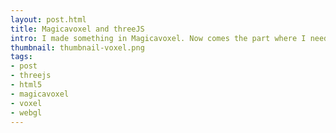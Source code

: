 ```yaml
---
layout: post.html
title: Magicavoxel and threeJS
intro: I made something in Magicavoxel. Now comes the part where I need to learn how to use threeJS.
thumbnail: thumbnail-voxel.png
tags: 
- post
- threejs
- html5
- magicavoxel
- voxel
- webgl
---
```


<script src="https://cdn.jsdelivr.net/npm/three@0.133.1/build/three.min.js"></script>
<script src="https://unpkg.com/three/examples/js/loaders/GLTFLoader.js"></script>
<script src="https://unpkg.com/three/examples/js/controls/OrbitControls.js"></script>
<!-- <script src="https://unpkg.com/three/examples/js/libs/dat.gui.min.js"></script> -->

<script>
let camera, scene, renderer, loader, canvas, model, controls, directionalLight;

// Create the threeJS scene after everything has loaded
document.addEventListener('DOMContentLoaded', (event) => {
  init();
})

function init() {
  canvas = document.getElementById("webgl");
  scene = new THREE.Scene();
  scene.background = new THREE.Color(0xffffff);

  loader = new THREE.GLTFLoader();

	camera = new THREE.PerspectiveCamera( 50, 2, 0.1, 100 );
  controls = new THREE.OrbitControls(camera, canvas);
  controls.enableDamping = true;
  controls.autoRotate = true;
  controls.autoRotateSpeed = 1;
  camera.position.z = 16;
  camera.position.y = 4;
  camera.position.x = 0;
  controls.update();

  const ambientLight = new THREE.AmbientLight(0x404040, 1);
  scene.add(ambientLight);
  directionalLight = new THREE.DirectionalLight( 0xffffff, 1 );
  directionalLight.position.set(-3, 6, 8);
  scene.add( directionalLight );
  dLightBack = new THREE.DirectionalLight( 0xffffff, 0.7 );
  dLightBack.position.set(3, -6, -8);
  scene.add( dLightBack );

  const directionalLightHelper = new THREE.DirectionalLightHelper( directionalLight, 1, 0xff0000 );
  //scene.add( directionalLightHelper );

	renderer = new THREE.WebGLRenderer( { antialias: true, canvas } );
	renderer.setAnimationLoop( animation );

  loader.load( '/img/posts/magicavoxel/temple.glb', function ( gltf ) {
    model = gltf.scene
    scene.add( model );
    model.rotation.y = THREE.Math.degToRad(140);
    model.position.y = -3;
  }, undefined, function ( error ) {
    console.error( 'WTF!???'+error );
  } );
}

// Deal with browse resize events
function resizeRendererToDisplaySize(renderer) {
  const canvas = renderer.domElement;
  const pixelRatio = window.devicePixelRatio;
  const width = canvas.clientWidth * pixelRatio | 0;
  const height = canvas.clientHeight * pixelRatio | 0;
  const needResize = canvas.width !== width || canvas.height !== height;
  if (needResize) {
    renderer.setSize(width, height, false);
  }
  return needResize;
}

// Called every frame so I can render and do fun stuff
function animation( time ) {
  // Resize canvas when needed
  if (resizeRendererToDisplaySize(renderer)) {
    const canvas = renderer.domElement;
    camera.aspect = canvas.clientWidth / canvas.clientHeight;
    camera.updateProjectionMatrix();
  };

  if(model) {
    // If I ever want to do something with this model, I'll need to do it here
    //model.rotation.y += 0.001;
  }
  controls.update();
	renderer.render( scene, camera );

}
</script>

<!-- sure this is inline, its a one off situation so it's fine -->
<div style="width:100%;height:100%">
  <canvas id="webgl" style="display:block;height:100%;width:100%;min-height:640px"></canvas>
</div>
<div>

**First time using threeJS**

Awhile back I got into Voxels, first with Magicavoxel and lately on the iPad with Voxel Max. I like the whole idea of creating something with just cubes that lets you capture the essence of an object. (It's just another form of pixel art really) It also helps me exercise my 3D skills without getting bogged down with a million tools or expectations of how the final render should look. When I was finished with the model above I posted it to sketchfab and then left it alone to move on to other things. Because there is always another shiny thing to play with.

But while creating this new site I thought it would be good to show some of my models off locally instead of sending them off to a third party website like sketchfab. Sure I could embed my content using their technology (and probably will in the future) but this  seemed like a good opportunity to get my feet wet with threeJS.

I discovered threeJS is a place where my web skills and my Unreal skills meet. Everything I know about light types, materials, shaders, etc. translate really well to this library and the code is really simple, at least when it comes to doing the basics. Speaking of, this example doesn't do much other than display the model with some lights I placed manually but it's a good start. When I get a moment I'm either going to update this page to allow for more interesting interaction with the model being loaded or create a second post to experiment with things like post process effects, DoF, materials and more. 

You can compare what I've done here with the version on [Sketchfab](https://skfb.ly/onZPV). Same model, different viewers.

</div>